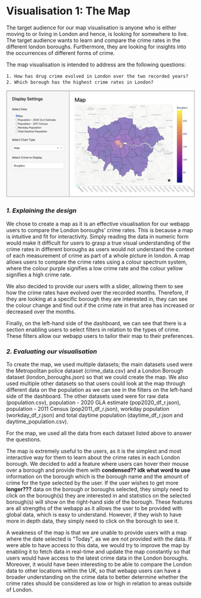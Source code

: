 # Visualisation 1: The Map

The target audience for our map visualisation is anyone who is either moving to or living in London and hence, is looking for somewhere to live. The target audience wants to learn and compare the crime rates in the different london boroughs. Furthermore, they are looking for insights into the occurrences of different forms of crime.

The map visualisation is intended to address are the following questions:

    1. How has drug crime evolved in London over the two recorded years?
    2. Which borough has the highest crime rates in London?

![Map](../assets/map.png)

### *1. Explaining the design*

We chose to create a map as it is an effective visualisation for our webapp users to compare the London boroughs' crime rates. This is because a map is intuitive and fit for interactivity. 
Simply reading the data in numeric form would make it difficult for users to grasp a true visual understanding of the crime rates in different boroughs as users would not understand the context of each measurement of crime as part of a whole picture in london.
A map allows users to compare the crime rates using a colour spectrum system, where the colour purple signifies a low crime rate and the colour yellow signifies a high crime rate.

We also decided to provide our users with a slider, allowing them to see how the crime rates have evolved over the recorded months.
Therefore, if they are looking at a specific borough they are interested in, they can see the colour change and find out if the crime rate in that area has increased or decreased over the months.

Finally, on the left-hand side of the dashboard, we can see that there is a section enabling users to select filters in relation to the types of crime.
These filters allow our webapp users to tailor their map to their preferences.

### *2. Evaluating our visualisation*

To create the map, we used multiple datasets; the main datasets used were the Metropolitan police dataset (crime_data.csv) and a London Borough dataset (london_boroughs.json) so that we could create the map.
We also used multiple other datasets so that users could look at the map through different data on the population as we can see in the filters on the left-hand side of the dashboard.
The other datasets used were for raw data (population.csv), population - 2020 GLA estimate (pop2020_df_r.json), population - 2011 Census (pop2011_df_r.json), workday population (workday_df_r.json) and total daytime population (daytime_df_r.json and daytime_population.csv). 

For the map, we used all the data from each dataset listed above to answer the questions.

The map is extremely useful to the users, as it is the simplest and most interactive way for them to learn about the crime rates in each London borough.
We decided to add a feature where users can hover their mouse over a borough and provide them with **condensed?? idk what word to use** information on the borough which is the borough name and the amount of crime for the type selected by the user.
If the user wishes to get more **longer???** data on the borough or boroughs selected, they simply need to click on the borough(s) they are interested in and statistics on the selected borough(s) will show on the right-hand side of the borough.
These features are all strengths of the webapp as it allows the user to be provided with global data, which is easy to understand. However, if they wish to have more in depth data, they simply need to click on the borough to see it. 

A weakness of the map is that we are unable to provide users with a map where the date selected is "Today", as we are not provided with the data.
If were able to have access to this data, we would try to improve the map by enabling it to fetch data in real-time and update the map constantly so that users would have access to the latest crime data in the London boroughs.
Moreover, it would have been interesting to be able to compare the London data to other locations within the UK, so that webapp users can have a broader understanding on the crime data to better determine whether the crime rates should be considered as low or high in relation to areas outside of London.
